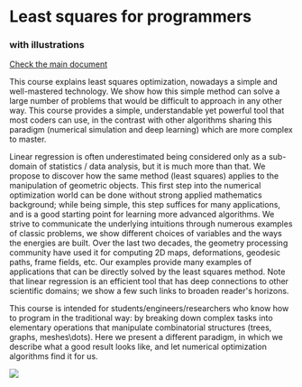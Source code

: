 # Least squares for programmers
### with illustrations

[Check the main document](https://github.com/ssloy/least-squares-course/blob/master/manuscript.pdf)

This course explains least squares optimization, nowadays a simple and well-mastered technology.
We show how this simple method can solve a large number of problems that would be difficult to approach in any other way.
This course provides a simple, understandable yet powerful tool that most coders can use,
in the contrast with other algorithms sharing this paradigm (numerical simulation and deep learning) which are more complex to master.

Linear regression is often underestimated being considered only as a sub-domain of statistics / data analysis, but it is much more than that.
We propose to discover how the same method (least squares) applies to the manipulation of geometric objects.
This first step into the numerical optimization world can be done without strong applied mathematics background;
while being simple, this step suffices for many applications, and is a good starting point for learning more advanced algorithms.
We strive to communicate the underlying intuitions through numerous examples of classic problems, we show different choices of variables and the ways the energies are built.
Over the last two decades, the geometry processing community have used it for computing 2D maps, deformations, geodesic paths, frame fields, etc.
Our examples provide many examples of applications that can be directly solved by the least squares method.
Note that linear regression is an efficient tool that has deep connections to other scientific domains;
we show a few such links to broaden reader's horizons.

This course is intended for students/engineers/researchers who know how to program in the traditional way:
by breaking down complex tasks into elementary operations that manipulate combinatorial structures (trees, graphs, meshes\dots).
Here we present a different paradigm, in which we describe what a good result looks like, and let numerical optimization algorithms find it for us.

![](https://raw.githubusercontent.com/ssloy/least-squares-course/master/manuscript/img/caricature.jpg)

